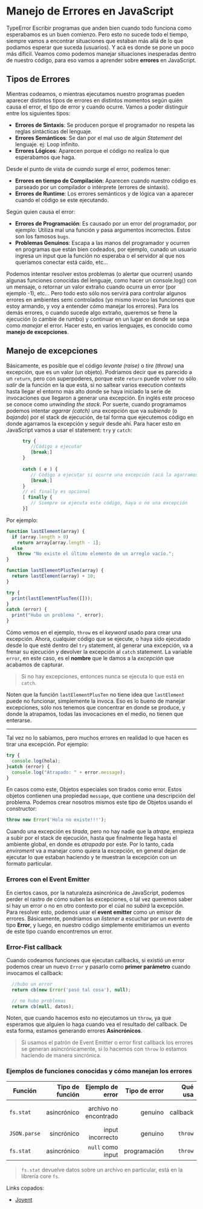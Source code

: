 # Manejo de Errores en JavaScript

TypeError
Escribir programas que anden bien cuando todo funciona como esperabamos es un buen comienzo. Pero esto no sucede todo el tiempo, siempre vamos a encontrar situaciones que estaban más allá de lo que podiamos esperar que suceda (usuarios). Y acá es donde se pone un poco más díficil. Veamos como podemos manejar situaciones inesperadas dentro de nuestro código, para eso vamos a aprender sobre __errores__ en JavaScript.

## Tipos de Errores

Mientras codeamos, o mientras ejecutamos nuestro programas pueden aparecer distintos tipos de errores en distintos momentos según quién causa el error, el tipo de error y cuando ocurre. Vamos a poder distinguir entre los siguientes tipos:
* __Errores de Sintaxis__: Se producen porque el programador no respeta las reglas sintácticas del lenguaje.
* __Errores Semánticos__: Se dan por el mal uso de algún _Statement_ del lenguaje. ej: Loop infinito.
* __Errores Lógicos__: Aparecen porque el código no realiza lo que esperabamos que haga.

Desde el punto de vista de _cuando_ surge el error, podemos tener:
* __Errores en tiempo de Compilación__: Aparecen cuando nuestro código es parseado por un compilador o intérprete (errores de sintaxis). 
* __Errores de Runtime__: Los errores semánticos y de lógica van a aparecer cuando el código se este ejecutando.

Según quien causa el error:
* __Errores de Programación__: Es causado por un error del programador, por ejemplo: Utiliza mal una función y pasa argumentos incorrectos. Estos son los famosos `bugs`.
* __Problemas Genuinos__: Escapa a las manos del programador y ocurren en programas que están bien codeados, por ejemplo, cunado un usuario ingresa un input que la función no esperaba o el servidor al que nos queríamos conectar está caído, etc...

Podemos intentar resolver estos problemas (o alertar que ocurren) usando algunas funciones conocidas del lenguaje, como hacer un console.log() con un mensaje, o retornar un valor extraño cuando ocurra un error (por ejemplo -1), etc... Pero todo esto sólo nos servirá para controlar algunos errores en ambientes semi controlados (yo mismo invoco las funciones que estoy armando, y voy a entender cómo manejar los errores). Para los demás errores, o cuando sucede algo extraño, queremos se frene la ejecución (o cambie de rumbo) y continuar en un lugar en donde se sepa como _manejar_ el error. Hacer esto, en varios lenguajes, es conocido como __manejo de excepciones__.

## Manejo de excepciones

Básicamente, es posible que el código _levante (raise)_ o _tire (throw)_ una excepción, que es un valor (un objeto). Podríamos decir que es parecido a un `return`, pero con superpoderes, porque este `return` puede volver no sólo _salir_ de la función en la que está, si no saltear varios execution contexts hasta llegar el entorno más alto donde se haya iniciado la serie de invocaciones que llegaron a generar una excepción. En inglés este proceso se conoce como _unwinding the stack_. 
Por suerte, cuando programamos podemos intentar _agarrar (catch)_ una excepción que va _subiendo_ (o _bajando_) por el stack de ejecución, de tal forma que ejecutemos código en donde agarramos la excepción y seguir desde ahí.
Para hacer esto en JavaScript vamos a usar el statement: `try` y `catch`:

```javascript
      try {
         //Código a ejecutar
         [break;]
      } 
      
      catch ( e ) {
         // Código a ejecutar si ocurre una excepción (acá la agarramos)
         [break;]
      }
      // el finally es opcional 
      [ finally {
         // Siempre se ejecuta este código, haya o no una excepción
      }]
```

Por ejemplo:

```javascript
function lastElement(array) {
  if (array.length > 0)
    return array[array.length - 1];
  else
    throw "No existe el último elemento de un arreglo vacío.";
}

function lastElementPlusTen(array) {
  return lastElement(array) + 10;
}

try {
  print(lastElementPlusTen([]));
}
catch (error) {
  print("Hubo un problema ", error);
}
```

Cómo vemos en el ejemplo, `throw` es el _keyword_ usado para crear una excepción. Ahora, cualquier código que se ejecute, o haya sido ejecutado desde lo que esté dentro del `try` statement, al generar una excepción, va a frenar su ejecución y devolver la excepción al `catch` statement. La variable `error`, en este caso, es el __nombre__ que le damos a la _excepción_ que acabamos de capturar. 

> Si no hay excepciones, entonces nunca se ejecuta lo que está en `catch`.

Noten que la función `lastElementPlusTen` no tiene idea que `lastElement` puede no funcionar, simplemente la invoca. Eso es lo bueno de manejar excepciones, sólo nos tenemos que concentrar en donde se produce, y donde la atrapamos, todas las invocaciones en el medio, no tienen que enterarse.

---

Tal vez no lo sabíamos, pero muchos errores en realidad lo que hacen es tirar una excepción. Por ejemplo:

```javascript
try {
  console.log(hola);
}catch (error) {
  console.log("Atrapado: " + error.message);
}
```

En casos como este, Objetos especiales son tirados como error. Estos objetos contienen una propiedad `message`, que contiene una descripción del problema. Podemos crear nosotros mismos este tipo de Objetos usando el constructor:

```javascript
throw new Error('Hola no existe!!!');
```

Cuando una excepción es _tirada_, pero no hay nadie que la _atrape_, empieza a subir por el stack de ejecución, hasta que finalmente llega hasta el ambiente global, en donde es _atrapada_ por este. Por lo tanto, cada _enviroment_ va a manejar como quiera la excepción, en general dejan de ejecutar lo que estaban haciendo y te muestran la excepción con un formato particular.

### Errores con el Event Emitter

En ciertos casos, por la naturaleza asincrónica de JavaScript, podemos perder el rastro de cómo suben las excepciones, o tal vez queremos saber si hay un error o no en otro contexto por el cúal no _subirá_ la excepción. Para resolver esto, podemos usar el __event emitter__ como un emisor de errores. Básicamente, pondríamos un _listener_ a escuchar por un evento de tipo __Error__, y luego, en nuestro código simplemente emitiriamos un evento de este tipo cuando encontremos un error.

### Error-Fist callback

Cuando codeamos funciones que ejecutan callbacks, si existió un error podemos crear un nuevo `Error` y pasarlo como __primer parámetro__ cuando invocamos el callback:

```javascript
  //hubo un error
  return cb(new Error('pasó tal cosa'), null);

  // no hubo problemas
  return cb(null, datos);
```

Noten, que cuando hacemos esto no ejecutamos un `throw`, ya que esperamos que alguien lo haga cuando vea el resultado del callback. De esta forma, estamos generando errores __Asincrónicos__.

> Si usamos el patrón de Event Emitter o error first callback los errores se generan asincrónicamente, si lo hacemos con `throw` lo estamos haciendo de manera sincrónica.

### Ejemplos de funciones conocidas y cómo manejan los errores

| __Función__   | __Tipo de función__| __Ejemplo de error__  | __Tipo de error__ | __Qué usa__ | __Como lo manejamos__|
|--------   | ----:| ----:| ----: | ----: | ----: |
|`fs.stat`| asincrónico | archivo no encontrado | genuino| callback | manejamos el error del callback |
|`JSON.parse`| sincrónico | input incorrecto | genuino| `throw` | `try / catch` |
|`fs.stat`| asincrónico | `null` como input | programación| `throw` | arreglamos el bug |

> `fs.stat` devuelve datos sobre un archivo en particular, está en la librería core `fs`.


Links copados:

* [Joyent](https://www.joyent.com/node-js/production/design/errors)